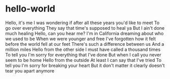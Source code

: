 # hello-world

Hello, it's me
I was wondering if after all these years you'd like to meet
To go over everything
They say that time's supposed to heal ya
But I ain't done much healing
Hello, can you hear me?
I'm in California dreaming about who we used to be
When we were younger and free
I've forgotten how it felt before the world fell at our feet
There's such a difference between us
And a million miles
Hello from the other side
I must have called a thousand times
To tell you I'm sorry for everything that I've done
But when I call you never seem to be home
Hello from the outside
At least I can say that I've tried
To tell you I'm sorry for breaking your heart
But it don't matter it clearly doesn't tear you apart anymore
